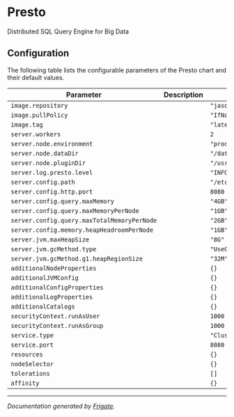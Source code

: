 
Presto
===========

Distributed SQL Query Engine for Big Data


## Configuration

The following table lists the configurable parameters of the Presto chart and their default values.

| Parameter                | Description             | Default        |
| ------------------------ | ----------------------- | -------------- |
| `image.repository` |  | `"jasonchrion/presto"` |
| `image.pullPolicy` |  | `"IfNotPresent"` |
| `image.tag` |  | `"latest"` |
| `server.workers` |  | `2` |
| `server.node.environment` |  | `"production"` |
| `server.node.dataDir` |  | `"/data/presto"` |
| `server.node.pluginDir` |  | `"/usr/lib/presto/plugin"` |
| `server.log.presto.level` |  | `"INFO"` |
| `server.config.path` |  | `"/etc/presto"` |
| `server.config.http.port` |  | `8080` |
| `server.config.query.maxMemory` |  | `"4GB"` |
| `server.config.query.maxMemoryPerNode` |  | `"1GB"` |
| `server.config.query.maxTotalMemoryPerNode` |  | `"2GB"` |
| `server.config.memory.heapHeadroomPerNode` |  | `"1GB"` |
| `server.jvm.maxHeapSize` |  | `"8G"` |
| `server.jvm.gcMethod.type` |  | `"UseG1GC"` |
| `server.jvm.gcMethod.g1.heapRegionSize` |  | `"32M"` |
| `additionalNodeProperties` |  | `{}` |
| `additionalJVMConfig` |  | `{}` |
| `additionalConfigProperties` |  | `{}` |
| `additionalLogProperties` |  | `{}` |
| `additionalCatalogs` |  | `{}` |
| `securityContext.runAsUser` |  | `1000` |
| `securityContext.runAsGroup` |  | `1000` |
| `service.type` |  | `"ClusterIP"` |
| `service.port` |  | `8080` |
| `resources` |  | `{}` |
| `nodeSelector` |  | `{}` |
| `tolerations` |  | `[]` |
| `affinity` |  | `{}` |

---
_Documentation generated by [Frigate](https://frigate.readthedocs.io)._

